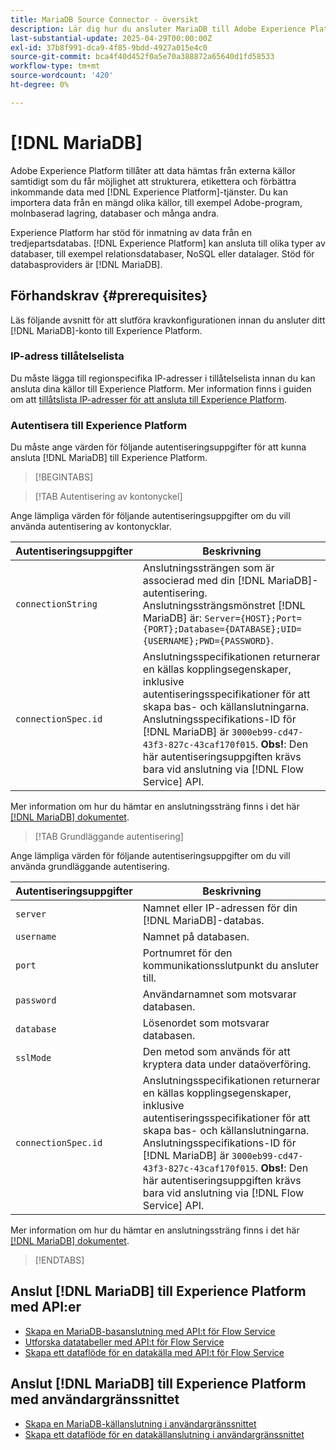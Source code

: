 ```yaml
---
title: MariaDB Source Connector - översikt
description: Lär dig hur du ansluter MariaDB till Adobe Experience Platform med API:er eller användargränssnittet.
last-substantial-update: 2025-04-29T00:00:00Z
exl-id: 37b8f991-dca9-4f85-9bdd-4927a015e4c0
source-git-commit: bca4f40d452f0a5e70a388872a65640d1fd58533
workflow-type: tm+mt
source-wordcount: '420'
ht-degree: 0%

---
```


# [!DNL MariaDB]

Adobe Experience Platform tillåter att data hämtas från externa källor samtidigt som du får möjlighet att strukturera, etikettera och förbättra inkommande data med [!DNL Experience Platform]-tjänster. Du kan importera data från en mängd olika källor, till exempel Adobe-program, molnbaserad lagring, databaser och många andra.

Experience Platform har stöd för inmatning av data från en tredjepartsdatabas. [!DNL Experience Platform] kan ansluta till olika typer av databaser, till exempel relationsdatabaser, NoSQL eller datalager. Stöd för databasproviders är [!DNL MariaDB].

## Förhandskrav {#prerequisites}

Läs följande avsnitt för att slutföra kravkonfigurationen innan du ansluter ditt [!DNL MariaDB]-konto till Experience Platform.

### IP-adress tillåtelselista

Du måste lägga till regionspecifika IP-adresser i tillåtelselista innan du kan ansluta dina källor till Experience Platform. Mer information finns i guiden om att [tillåtslista IP-adresser för att ansluta till Experience Platform](../../ip-address-allow-list.md).

### Autentisera till Experience Platform

Du måste ange värden för följande autentiseringsuppgifter för att kunna ansluta [!DNL MariaDB] till Experience Platform.

>[!BEGINTABS]

>[!TAB Autentisering av kontonyckel]

Ange lämpliga värden för följande autentiseringsuppgifter om du vill använda autentisering av kontonycklar.

| Autentiseringsuppgifter | Beskrivning |
| --- | --- |
| `connectionString` | Anslutningssträngen som är associerad med din [!DNL MariaDB]-autentisering. Anslutningssträngsmönstret [!DNL MariaDB] är: `Server={HOST};Port={PORT};Database={DATABASE};UID={USERNAME};PWD={PASSWORD}`. |
| `connectionSpec.id` | Anslutningsspecifikationen returnerar en källas kopplingsegenskaper, inklusive autentiseringsspecifikationer för att skapa bas- och källanslutningarna. Anslutningsspecifikations-ID för [!DNL MariaDB] är `3000eb99-cd47-43f3-827c-43caf170f015`. **Obs!**: Den här autentiseringsuppgiften krävs bara vid anslutning via [!DNL Flow Service] API. |

Mer information om hur du hämtar en anslutningssträng finns i det här [[!DNL MariaDB] dokumentet](https://mariadb.com/kb/en/about-mariadb-connector-odbc/).

>[!TAB Grundläggande autentisering]

Ange lämpliga värden för följande autentiseringsuppgifter om du vill använda grundläggande autentisering.

| Autentiseringsuppgifter | Beskrivning |
| --- | --- |
| `server` | Namnet eller IP-adressen för din [!DNL MariaDB]-databas. |
| `username` | Namnet på databasen. |
| `port` | Portnumret för den kommunikationsslutpunkt du ansluter till. |
| `password` | Användarnamnet som motsvarar databasen. |
| `database` | Lösenordet som motsvarar databasen. |
| `sslMode` | Den metod som används för att kryptera data under dataöverföring. |
| `connectionSpec.id` | Anslutningsspecifikationen returnerar en källas kopplingsegenskaper, inklusive autentiseringsspecifikationer för att skapa bas- och källanslutningarna. Anslutningsspecifikations-ID för [!DNL MariaDB] är `3000eb99-cd47-43f3-827c-43caf170f015`. **Obs!**: Den här autentiseringsuppgiften krävs bara vid anslutning via [!DNL Flow Service] API. |

Mer information om hur du hämtar en anslutningssträng finns i det här [[!DNL MariaDB] dokumentet](https://mariadb.com/kb/en/about-mariadb-connector-odbc/).

>[!ENDTABS]

## Anslut [!DNL MariaDB] till Experience Platform med API:er

- [Skapa en MariaDB-basanslutning med API:t för Flow Service](../../tutorials/api/create/databases/mariadb.md)
- [Utforska datatabeller med API:t för Flow Service](../../tutorials/api/explore/tabular.md)
- [Skapa ett dataflöde för en datakälla med API:t för Flow Service](../../tutorials/api/collect/database-nosql.md)

## Anslut [!DNL MariaDB] till Experience Platform med användargränssnittet

- [Skapa en MariaDB-källanslutning i användargränssnittet](../../tutorials/ui/create/databases/mariadb.md)
- [Skapa ett dataflöde för en datakällanslutning i användargränssnittet](../../tutorials/ui/dataflow/databases.md)
